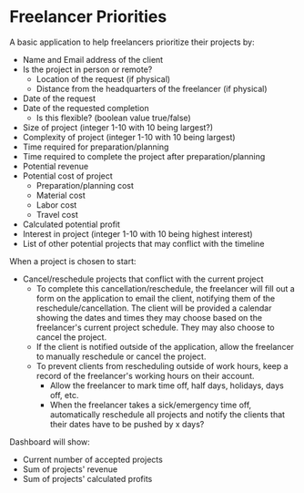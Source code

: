 # Freelancer Priorities
A basic application to help freelancers prioritize their projects by:
- Name and Email address of the client
- Is the project in person or remote?
  - Location of the request (if physical)
  - Distance from the headquarters of the freelancer (if physical)
- Date of the request
- Date of the requested completion
  - Is this flexible? (boolean value true/false)
- Size of project (integer 1-10 with 10 being largest?)
- Complexity of project (integer 1-10 with 10 being largest)
- Time required for preparation/planning
- Time required to complete the project after preparation/planning
- Potential revenue
- Potential cost of project
  - Preparation/planning cost
  - Material cost
  - Labor cost
  - Travel cost
- Calculated potential profit
- Interest in project (integer 1-10 with 10 being highest interest)
- List of other potential projects that may conflict with the timeline


When a project is chosen to start:
- Cancel/reschedule projects that conflict with the current project
  - To complete this cancellation/reschedule, the freelancer will fill out a form on the application to email the client, notifying them of the reschedule/cancellation. The client will be provided a calendar showing the dates and times they may choose based on the freelancer's current project schedule. They may also choose to cancel the project.
  - If the client is notified outside of the application, allow the freelancer to manually reschedule or cancel the project.
  - To prevent clients from rescheduling outside of work hours, keep a record of the freelancer's working hours on their account.
    - Allow the freelancer to mark time off, half days, holidays, days off, etc.
    - When the freelancer takes a sick/emergency time off, automatically reschedule all projects and notify the clients that their dates have to be pushed by x days?

Dashboard will show:
- Current number of accepted projects
- Sum of projects' revenue
- Sum of projects' calculated profits
